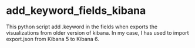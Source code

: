 # add_keyword_fields_kibana
This python script add .keyword in the fields when exports the visualizations from older version of kibana. In my case, I has used to import export.json from Kibana 5 to Kibana 6.
